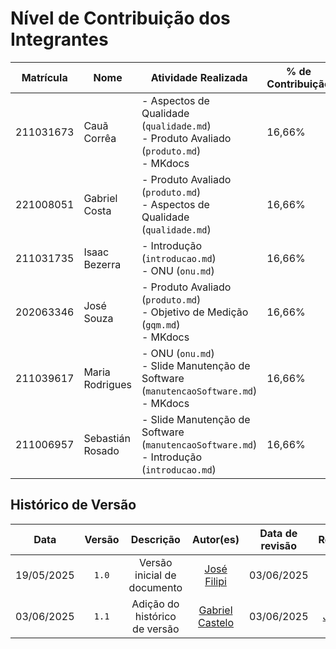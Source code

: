 # Nível de Contribuição dos Integrantes

| Matrícula | Nome             | Atividade Realizada                                                                           | % de Contribuição |
| --------- | ---------------- | --------------------------------------------------------------------------------------------- | ----------------- |
| 211031673 | Cauã Corrêa      | - Aspectos de Qualidade (`qualidade.md`) <br> - Produto Avaliado (`produto.md`) <br> - MKdocs | 16,66%            |
| 221008051 | Gabriel Costa    | - Produto Avaliado (`produto.md`) <br> - Aspectos de Qualidade (`qualidade.md`)               | 16,66%            |
| 211031735 | Isaac Bezerra    | - Introdução (`introducao.md`) <br> - ONU (`onu.md`)                                          | 16,66%            |
| 202063346 | José Souza       | - Produto Avaliado (`produto.md`) <br> - Objetivo de Medição (`gqm.md`) <br> - MKdocs         | 16,66%            |
| 211039617 | Maria Rodrigues  | - ONU (`onu.md`) <br> - Slide Manutenção de Software (`manutencaoSoftware.md`) <br> - MKdocs  | 16,66%            |
| 211006957 | Sebastián Rosado | - Slide Manutenção de Software (`manutencaoSoftware.md`) <br> - Introdução (`introducao.md`)  | 16,66%            |

## Histórico de Versão

| Data | Versão | Descrição | Autor(es) | Data de revisão | Revisor(es) |
| :-: | :-: | :-: | :-: | :-: | :-: |
| 19/05/2025 | `1.0`  | Versão inicial de documento | [José Filipi](https://github.com/JoseFilipi) | 03/06/2025 | [Gabriel Castelo](https://github.com/GabrielCastelo-31) |
| 03/06/2025 | `1.1`  | Adição do histórico de versão | [Gabriel Castelo](https://github.com/GabrielCastelo-31) | 03/06/2025 | [José Filipi](https://github.com/JoseFilipi) |
